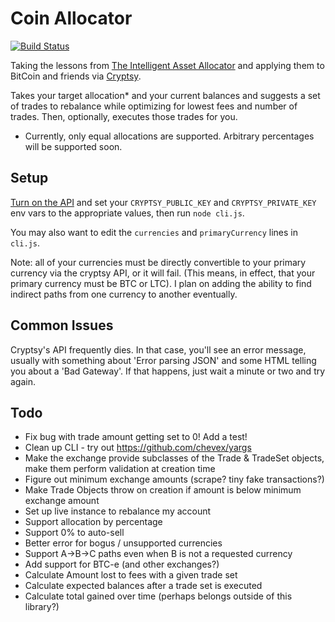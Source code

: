 Coin Allocator
==============

[![Build Status](https://travis-ci.org/nfriedly/Coin-Allocator.png?branch=master)](https://travis-ci.org/nfriedly/Coin-Allocator)

Taking the lessons from [The Intelligent Asset Allocator](http://www.amazon.com/gp/product/0071362363/ref=as_li_ss_il?ie=UTF8&camp=1789&creative=390957&creativeASIN=0071362363&linkCode=as2&tag=nfriedly-20) and applying them to BitCoin and friends via [Cryptsy](https://www.cryptsy.com/users/register?refid=154285).

Takes your target allocation* and your current balances and suggests a set of trades to rebalance while optimizing for lowest fees and number of trades. Then, optionally, executes those trades for you.

* Currently, only equal allocations are supported. Arbitrary percentages will be supported soon.

Setup
-----

[Turn on the API](https://www.cryptsy.com/users/settings) and set your `CRYPTSY_PUBLIC_KEY` and `CRYPTSY_PRIVATE_KEY` env vars to the appropriate values, then run `node cli.js`. 

You may also want to edit the `currencies` and `primaryCurrency` lines in `cli.js`. 

Note: all of your currencies must be directly convertible to your primary currency via the cryptsy API, or it will fail. (This means, in effect, that your primary currency must be BTC or LTC). I plan on adding the ability to find indirect paths from one currency to another eventually.

Common Issues
-------------

Cryptsy's API frequently dies. In that case, you'll see an error message, usually with something about 'Error parsing JSON' and some HTML telling you about a 'Bad Gateway'. If that happens, just wait a minute or two and try again.

Todo
----

* Fix bug with trade amount getting set to 0! Add a test!
* Clean up CLI - try out https://github.com/chevex/yargs
* Make the exchange provide subclasses of the Trade & TradeSet objects, make them perform validation at creation time
* Figure out minimum exchange amounts (scrape? tiny fake transactions?)
* Make Trade Objects throw on creation if amount is below minimum exchange amount
* Set up live instance to rebalance my account
* Support allocation by percentage
* Support 0% to auto-sell
* Better error for bogus / unsupported currencies
* Support A->B->C paths even when B is not a requested currency
* Add support for BTC-e (and other exchanges?)
* Calculate Amount lost to fees with a given trade set
* Calculate expected balances after a trade set is executed
* Calculate total gained over time (perhaps belongs outside of this library?)
